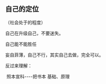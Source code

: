 ## 自己的定位

（社会处于的程度）

自己在升级自己，不要迷失。

自己能不能胜任

妄自菲薄，自己不行，其实自己去做，完全可以。







反过来理解：

​				照本宣科----把书本  基础、原理



